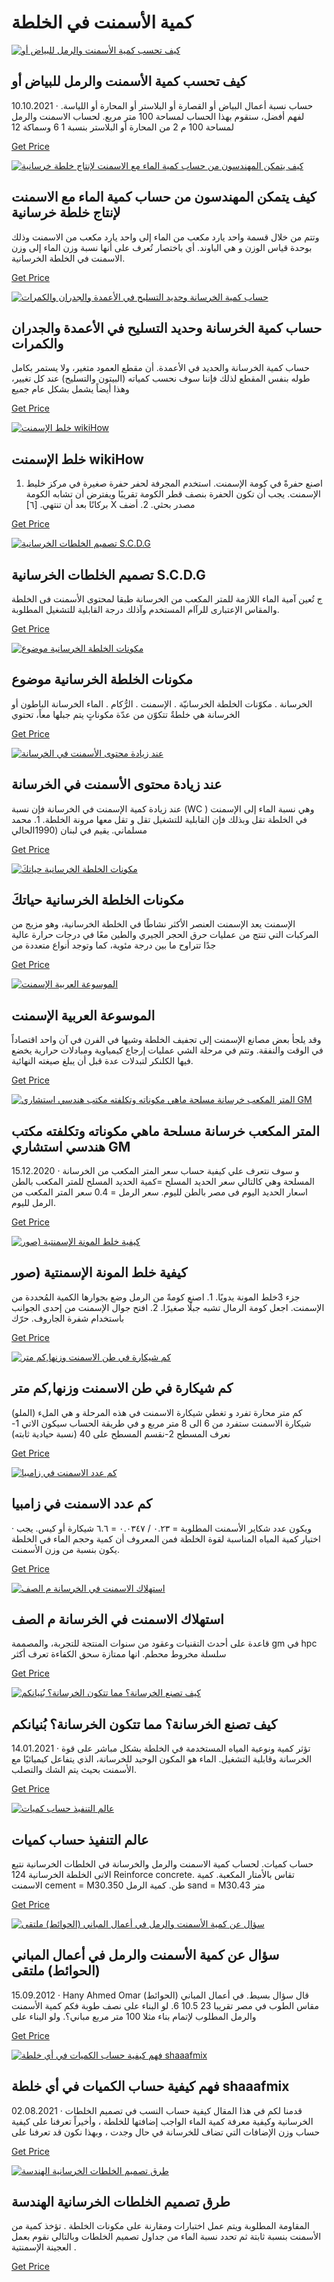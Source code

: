 # كمية الأسمنت في الخلطة
<a href="https://mnn.zoosnet.net/LR/Chatpre.aspx?id=MNN94995150&p=https://vbl.co.za/" target="_blank">![كيف تحسب كمية الأسمنت والرمل للبياض أو ](https://raw.githubusercontent.com/gcmcrusher/imgs/main/143.jpg)</a>
## كيف تحسب كمية الأسمنت والرمل للبياض أو 
10.10.2021 · حساب نسبة أعمال البياض أو القصارة أو البلاستر أو المحارة أو اللياسة. لفهم أفضل، سنقوم بهذا الحساب لمساحة 100 متر مربع. لحساب الاسمنت والرمل لمساحة 100 م 2 من المحارة أو البلاستر بنسبة 1 6 وسماكة 12 
<a href="https://mnn.zoosnet.net/LR/Chatpre.aspx?id=MNN94995150&p=https://vbl.co.za/" target="_blank">Get Price</a>
<a href="https://mnn.zoosnet.net/LR/Chatpre.aspx?id=MNN94995150&p=https://vbl.co.za/" target="_blank">![كيف يتمكن المهندسون من حساب كمية الماء مع الاسمنت لإنتاج خلطة خرسانية ](https://raw.githubusercontent.com/gcmcrusher/imgs/main/492.jpg)</a>
## كيف يتمكن المهندسون من حساب كمية الماء مع الاسمنت لإنتاج خلطة خرسانية 
وتتم من خلال قسمة واحد يارد مكعب من الماء إلى واحد يارد مكعب من الاسمنت وذلك بوحدة قياس الوزن و هي الباوند. أي باختصار تُعرف على أنها نسبة وزن الماء إلى وزن الاسمنت في الخلطة الخرسانية.
<a href="https://mnn.zoosnet.net/LR/Chatpre.aspx?id=MNN94995150&p=https://vbl.co.za/" target="_blank">Get Price</a>
<a href="https://mnn.zoosnet.net/LR/Chatpre.aspx?id=MNN94995150&p=https://vbl.co.za/" target="_blank">![حساب كمية الخرسانة وحديد التسليح في الأعمدة والجدران والكمرات](https://raw.githubusercontent.com/gcmcrusher/imgs/main/562.jpg)</a>
## حساب كمية الخرسانة وحديد التسليح في الأعمدة والجدران والكمرات
حساب كمية الخرسانة والحديد في الأعمدة. أن مقطع العمود متغير، ولا يستمر بكامل طوله بنفس المقطع لذلك فإننا سوف نحسب كمياته (البيتون والتسليح) عند كل تغيير، وهذا أيضاً يشمل بشكل عام جميع 
<a href="https://mnn.zoosnet.net/LR/Chatpre.aspx?id=MNN94995150&p=https://vbl.co.za/" target="_blank">Get Price</a>
<a href="https://mnn.zoosnet.net/LR/Chatpre.aspx?id=MNN94995150&p=https://vbl.co.za/" target="_blank">![خلط الإسمنت wikiHow](https://raw.githubusercontent.com/gcmcrusher/imgs/main/590.jpg)</a>
## خلط الإسمنت wikiHow
1. اصنع حفرةً في كومة الإسمنت. استخدم المجرفة لحفر حفرة صغيرة في مركز خليط الإسمنت. يجب أن تكون الحفرة بنصف قطر الكومة تقريبًا ويفترض أن تشابه الكومة بركانًا بعد أن تنتهي. [٦] X مصدر بحثي. 2. أضف 
<a href="https://mnn.zoosnet.net/LR/Chatpre.aspx?id=MNN94995150&p=https://vbl.co.za/" target="_blank">Get Price</a>
<a href="https://mnn.zoosnet.net/LR/Chatpre.aspx?id=MNN94995150&p=https://vbl.co.za/" target="_blank">![تصميم الخلطات الخرسانية S.C.D.G](https://raw.githubusercontent.com/gcmcrusher/imgs/main/198.jpg)</a>
## تصميم الخلطات الخرسانية S.C.D.G
ج تُعين آمية الماء اللازمة للمتر المكعب من الخرسانة طبقا لمحتوى الأسمنت فى الخلطة والمقاس الإعتبارى للرآام المستخدم وآذلك درجة القابلية للتشغيل المطلوبة.
<a href="https://mnn.zoosnet.net/LR/Chatpre.aspx?id=MNN94995150&p=https://vbl.co.za/" target="_blank">Get Price</a>
<a href="https://mnn.zoosnet.net/LR/Chatpre.aspx?id=MNN94995150&p=https://vbl.co.za/" target="_blank">![مكونات الخلطة الخرسانية موضوع](https://raw.githubusercontent.com/gcmcrusher/imgs/main/190.jpg)</a>
## مكونات الخلطة الخرسانية موضوع
الخرسانة . مكوّنات الخلطة الخرسانيّة . الإسمنت . الرُّكام . الماء الخرسانة الباطون أو الخرسانة هي خلطةٌ تتكوّن من عدّة مكوناتٍ يتم جبلها معاً، تحتوي
<a href="https://mnn.zoosnet.net/LR/Chatpre.aspx?id=MNN94995150&p=https://vbl.co.za/" target="_blank">Get Price</a>
<a href="https://mnn.zoosnet.net/LR/Chatpre.aspx?id=MNN94995150&p=https://vbl.co.za/" target="_blank">![عند زيادة محتوى الأسمنت في الخرسانة ](https://raw.githubusercontent.com/gcmcrusher/imgs/main/216.jpg)</a>
## عند زيادة محتوى الأسمنت في الخرسانة 
عند زيادة كمية الإسمنت في الخرسانة فإن نسبة (WC ) وهي نسبة الماء إلى الإسمنت في الخلطة تقل وبذلك فإن القابلية للتشغيل تقل و تقل معها مرونة الخلطة. 1. محمد مسلماني. يقيم في لبنان (1990الحالي 
<a href="https://mnn.zoosnet.net/LR/Chatpre.aspx?id=MNN94995150&p=https://vbl.co.za/" target="_blank">Get Price</a>
<a href="https://mnn.zoosnet.net/LR/Chatpre.aspx?id=MNN94995150&p=https://vbl.co.za/" target="_blank">![مكونات الخلطة الخرسانية حياتكَ](https://raw.githubusercontent.com/gcmcrusher/imgs/main/111.jpg)</a>
## مكونات الخلطة الخرسانية حياتكَ
الإسمنت يعد الإسمنت العنصر الأكثر نشاطًا في الخلطة الخرسانية، وهو مزيج من المركبات التي تنتج من عمليات حرق الحجر الجيري والطين معًا في درجات حرارة عالية جدًا تتراوح ما بين درجة مئوية، كما وتوجد أنواع متعددة من 
<a href="https://mnn.zoosnet.net/LR/Chatpre.aspx?id=MNN94995150&p=https://vbl.co.za/" target="_blank">Get Price</a>
<a href="https://mnn.zoosnet.net/LR/Chatpre.aspx?id=MNN94995150&p=https://vbl.co.za/" target="_blank">![الموسوعة العربية الإسمنت](https://raw.githubusercontent.com/gcmcrusher/imgs/main/243.jpg)</a>
## الموسوعة العربية الإسمنت
وقد يلجأ بعض مصانع الإسمنت إلى تجفيف الخلطة وشيها في الفرن في آن واحد اقتصاداً في الوقت والنفقة. وتتم في مرحلة الشي عمليات إرجاع كيمياوية ومبادلات حرارية يخضع فيها الكلنكر لتبدلات عدة قبل أن يبلغ صيغته النهائية.
<a href="https://mnn.zoosnet.net/LR/Chatpre.aspx?id=MNN94995150&p=https://vbl.co.za/" target="_blank">Get Price</a>
<a href="https://mnn.zoosnet.net/LR/Chatpre.aspx?id=MNN94995150&p=https://vbl.co.za/" target="_blank">![المتر المكعب خرسانة مسلحة ماهي مكوناته وتكلفته مكتب هندسي استشاري GM](https://raw.githubusercontent.com/gcmcrusher/imgs/main/164.jpg)</a>
## المتر المكعب خرسانة مسلحة ماهي مكوناته وتكلفته مكتب هندسي استشاري GM
15.12.2020 · و سوف نتعرف علي كيفية حساب سعر المتر المكعب من الخرسانة المسلحة وهي كالتالي سعر الحديد المسلح =كمية الحديد المسلح للمتر المكعب بالطن  اسعار الحديد اليوم فى مصر بالطن لليوم. سعر الرمل = 0.4  سعر المتر المكعب من الرمل لليوم.
<a href="https://mnn.zoosnet.net/LR/Chatpre.aspx?id=MNN94995150&p=https://vbl.co.za/" target="_blank">Get Price</a>
<a href="https://mnn.zoosnet.net/LR/Chatpre.aspx?id=MNN94995150&p=https://vbl.co.za/" target="_blank">![كيفية خلط المونة الإسمنتية (صور ](https://raw.githubusercontent.com/gcmcrusher/imgs/main/269.jpg)</a>
## كيفية خلط المونة الإسمنتية (صور 
جزء 3خلط المونة يدويًا. 1. اصنع كومةً من الرمل وضع بجوارها الكمية المُحددة من الإسمنت. اجعل كومة الرمال تشبه جبلًا صغيرًا. 2. افتح جوال الإسمنت من إحدى الجوانب باستخدام شفرة الجاروف. حرّك 
<a href="https://mnn.zoosnet.net/LR/Chatpre.aspx?id=MNN94995150&p=https://vbl.co.za/" target="_blank">Get Price</a>
<a href="https://mnn.zoosnet.net/LR/Chatpre.aspx?id=MNN94995150&p=https://vbl.co.za/" target="_blank">![كم شيكارة في طن الاسمنت وزنها,كم متر ](https://raw.githubusercontent.com/gcmcrusher/imgs/main/653.jpg)</a>
## كم شيكارة في طن الاسمنت وزنها,كم متر 
كم متر محارة تفرد و تغطي شيكارة الاسمنت في هذه المرحلة و هي الملء (الملو) شيكارة الاسمنت ستفرد من 6 الى 8 متر مربع و في طريقة الحساب سيكون الاتي 1-نعرف المسطح 2-نقسم المسطح على 40 (نسبة حيادية ثابته)
<a href="https://mnn.zoosnet.net/LR/Chatpre.aspx?id=MNN94995150&p=https://vbl.co.za/" target="_blank">Get Price</a>
<a href="https://mnn.zoosnet.net/LR/Chatpre.aspx?id=MNN94995150&p=https://vbl.co.za/" target="_blank">![كم عدد الاسمنت في زامبيا](https://raw.githubusercontent.com/gcmcrusher/imgs/main/17.jpg)</a>
## كم عدد الاسمنت في زامبيا
· ويكون عدد شكاير الأسمنت المطلوبة = ٠.٢٣ / ٠.٠٣٤٧ = ٦.٦ شيكارة أو كيس. يجب اختيار كمية المياه المناسبة لقوة الخلطة فمن المعروف أن كمية وحجم الماء في الخلطة يكون بنسبة من وزن الأسمنت.
<a href="https://mnn.zoosnet.net/LR/Chatpre.aspx?id=MNN94995150&p=https://vbl.co.za/" target="_blank">Get Price</a>
<a href="https://mnn.zoosnet.net/LR/Chatpre.aspx?id=MNN94995150&p=https://vbl.co.za/" target="_blank">![استهلاك الاسمنت في الخرسانة م الصف](https://raw.githubusercontent.com/gcmcrusher/imgs/main/262.jpg)</a>
## استهلاك الاسمنت في الخرسانة م الصف
قاعدة على أحدث التقنيات وعقود من سنوات المنتجة للتجربة، والمصممة gm في hpc سلسلة مخروط محطم. انها ممتازة سحق الكفاءة تعرف أكثر
<a href="https://mnn.zoosnet.net/LR/Chatpre.aspx?id=MNN94995150&p=https://vbl.co.za/" target="_blank">Get Price</a>
<a href="https://mnn.zoosnet.net/LR/Chatpre.aspx?id=MNN94995150&p=https://vbl.co.za/" target="_blank">![كيف تصنع الخرسانة؟ مما تتكون الخرسانة؟ بُنيانكم](https://raw.githubusercontent.com/gcmcrusher/imgs/main/331.jpg)</a>
## كيف تصنع الخرسانة؟ مما تتكون الخرسانة؟ بُنيانكم
14.01.2021 · تؤثر كمية ونوعية المياه المستخدمة في الخلطة بشكل مباشر على قوة الخرسانة وقابلية التشغيل. الماء هو المكون الوحيد للخرسانة، الذي يتفاعل كيميائيًا مع الأسمنت بحيث يتم الشك والتصلب.
<a href="https://mnn.zoosnet.net/LR/Chatpre.aspx?id=MNN94995150&p=https://vbl.co.za/" target="_blank">Get Price</a>
<a href="https://mnn.zoosnet.net/LR/Chatpre.aspx?id=MNN94995150&p=https://vbl.co.za/" target="_blank">![عالم التنفيذ حساب كميات](https://raw.githubusercontent.com/gcmcrusher/imgs/main/386.jpg)</a>
## عالم التنفيذ حساب كميات
حساب كميات. لحساب كمية الاسمنت والرمل والخرسانة في الخلطات الخرسانية نتبع الاتى الخلطة الخرسانية 124 Reinforce concrete. تقاس بالأمتار المكعبة. كمية الاسمنت cement = M30.350 طن. كمية الرمل sand = M30.43 متر 
<a href="https://mnn.zoosnet.net/LR/Chatpre.aspx?id=MNN94995150&p=https://vbl.co.za/" target="_blank">Get Price</a>
<a href="https://mnn.zoosnet.net/LR/Chatpre.aspx?id=MNN94995150&p=https://vbl.co.za/" target="_blank">![سؤال عن كمية الأسمنت والرمل في أعمال المباني (الحوائط) ملتقى ](https://raw.githubusercontent.com/gcmcrusher/imgs/main/65.jpg)</a>
## سؤال عن كمية الأسمنت والرمل في أعمال المباني (الحوائط) ملتقى 
15.09.2012 · Hany Ahmed Omar قال سؤال بسيط. في أعمال المباني (الحوائط) مقاس الطوب في مصر تقريبا 23  10.5  6. لو البناء على نصف طوبة فكم كمية الأسمنت والرمل المطلوب لإتمام بناء مثلا 100 متر مربع مباني؟. ولو البناء على 
<a href="https://mnn.zoosnet.net/LR/Chatpre.aspx?id=MNN94995150&p=https://vbl.co.za/" target="_blank">Get Price</a>
<a href="https://mnn.zoosnet.net/LR/Chatpre.aspx?id=MNN94995150&p=https://vbl.co.za/" target="_blank">![فهم كيفية حساب الكميات في أي خلطة shaaafmix](https://raw.githubusercontent.com/gcmcrusher/imgs/main/787.jpg)</a>
## فهم كيفية حساب الكميات في أي خلطة shaaafmix
02.08.2021 · قدمنا لكم في هذا المقال كيفية حساب النسب في تصميم الخلطات الخرسانية وكيفية معرفة كمية الماء الواجب إضافتها للخلطة ، وأخيراً تعرفنا على كيفية حساب وزن الإضافات التي تضاف للخرسانة في حال وجدت ، وبهذا نكون قد تعرفنا على 
<a href="https://mnn.zoosnet.net/LR/Chatpre.aspx?id=MNN94995150&p=https://vbl.co.za/" target="_blank">Get Price</a>
<a href="https://mnn.zoosnet.net/LR/Chatpre.aspx?id=MNN94995150&p=https://vbl.co.za/" target="_blank">![طرق تصميم الخلطات الخرسانية الهندسة ](https://raw.githubusercontent.com/gcmcrusher/imgs/main/442.jpg)</a>
## طرق تصميم الخلطات الخرسانية الهندسة 
المقاومة المطلوبة ويتم عمل اختبارات ومقارنة على مكونات الخلطة . تؤخذ كمية من الأسمنت بنسبة ثابتة ثم تحدد نسبة الماء من جداول تصميم الخلطات وبالتالي نقوم بعمل العجينة الإسمنتية .
<a href="https://mnn.zoosnet.net/LR/Chatpre.aspx?id=MNN94995150&p=https://vbl.co.za/" target="_blank">Get Price</a>
